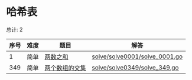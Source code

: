 # 哈希表

<!--- table -->

总计: 2

| 序号 | 难度 | 题目                                                                           | 解答                                                           |
| ---- | ---- | ------------------------------------------------------------------------------ | -------------------------------------------------------------- |
| 1    | 简单 | [两数之和](https://leetcode-cn.com/problems/two-sum)                           | [solve/solve0001/solve_0001.go](solve/solve0001/solve_0001.go) |
| 349  | 简单 | [两个数组的交集](https://leetcode-cn.com/problems/intersection-of-two-arrays/) | [solve/solve0349/solve_349.go](solve/solve0349/solve_349.go)   |
